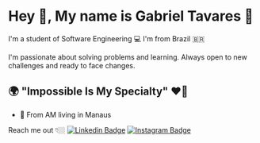 # Hey 👋, My name is Gabriel Tavares 👦

I'm a student of Software Engineering 💻
I'm from Brazil 🇧🇷

I'm passionate about solving problems and learning. Always open to new challenges and ready to face changes.

## 🌍 "Impossible Is My Specialty" ❤️🧠

- 📍 From AM living in Manaus

Reach me out 👇🏼
[![Linkedin Badge](https://img.shields.io/badge/-LinkedIn-blue?style=flat-square&logo=Linkedin&logoColor=white&link=https://www.linkedin.com/in/gabriel-tavares-9b6833210)](https://www.linkedin.com/in/gabriel-tavares-9b6833210) [![Instagram Badge](https://img.shields.io/badge/-Instagram-violet?style=flat-square&logo=Instagram&logoColor=white&link=https://www.https://www.instagram.com/gabriell.tav/)](https://www.https://www.instagram.com/gabriell.tav/)
